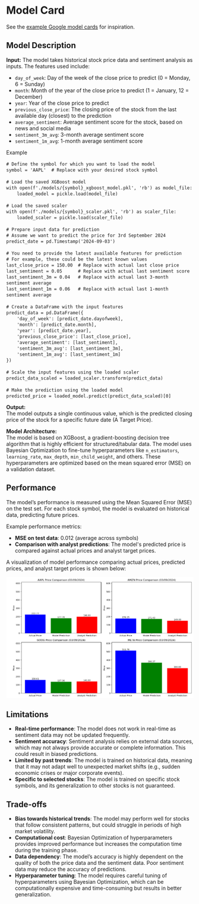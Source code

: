 # Model Card

See the [example Google model cards](https://modelcards.withgoogle.com/model-reports) for inspiration. 

## Model Description

**Input:** 
The model takes historical stock price data and sentiment analysis as inputs. 
The features used include:
- `day_of_week`: Day of the week of the close price to predict (0 = Monday, 6 = Sunday)
- `month`: Month of the year of the close price to predict (1 = January, 12 = December)
- `year`: Year of the close price to predict
- `previous_close_price`: The closing price of the stock from the last available day (closest) to the prediction
- `average_sentiment`: Average sentiment score for the stock, based on news and social media
- `sentiment_3m_avg`: 3-month  average sentiment score
- `sentiment_1m_avg`: 1-month  average sentiment score

Example
```
# Define the symbol for which you want to load the model
symbol = 'AAPL'  # Replace with your desired stock symbol

# Load the saved XGBoost model
with open(f'./models/{symbol}_xgboost_model.pkl', 'rb') as model_file:
    loaded_model = pickle.load(model_file)

# Load the saved scaler
with open(f'./models/{symbol}_scaler.pkl', 'rb') as scaler_file:
    loaded_scaler = pickle.load(scaler_file)

# Prepare input data for prediction
# Assume we want to predict the price for 3rd September 2024
predict_date = pd.Timestamp('2024-09-03')

# You need to provide the latest available features for prediction
# For example, these could be the latest known values
last_close_price = 150.00  # Replace with actual last close price
last_sentiment = 0.05      # Replace with actual last sentiment score
last_sentiment_3m = 0.04   # Replace with actual last 3-month sentiment average
last_sentiment_1m = 0.06   # Replace with actual last 1-month sentiment average

# Create a DataFrame with the input features
predict_data = pd.DataFrame({
    'day_of_week': [predict_date.dayofweek],
    'month': [predict_date.month],
    'year': [predict_date.year],
    'previous_close_price': [last_close_price],
    'average_sentiment': [last_sentiment],
    'sentiment_3m_avg': [last_sentiment_3m],
    'sentiment_1m_avg': [last_sentiment_1m]
})

# Scale the input features using the loaded scaler
predict_data_scaled = loaded_scaler.transform(predict_data)

# Make the prediction using the loaded model
predicted_price = loaded_model.predict(predict_data_scaled)[0]

```

**Output:**  
The model outputs a single continuous value, which is the predicted closing price of the stock for a specific future date (A Target Price).

**Model Architecture:**  
The model is based on XGBoost, a gradient-boosting decision tree algorithm that is highly efficient for structured/tabular data. 
The model uses Bayesian Optimization to fine-tune hyperparameters like `n_estimators`, `learning_rate`, `max_depth`, `min_child_weight`, and others. 
These hyperparameters are optimized based on the mean squared error (MSE) on a validation dataset.

## Performance
The model’s performance is measured using the Mean Squared Error (MSE) on the test set. 
For each stock symbol, the model is evaluated on historical data, predicting future prices. 

Example performance metrics:
- **MSE on test data**: 0.012 (average across symbols)
- **Comparison with analyst predictions**: The model's predicted price is compared against actual prices and analyst target prices.

A visualization of model performance comparing actual prices, predicted prices, and analyst target prices is shown below:

![Screenshot](model_stock_compare.png)

## Limitations

- **Real-time performance**: The model does not work in real-time as sentiment data may not be updated frequently.
- **Sentiment accuracy**: Sentiment analysis relies on external data sources, which may not always provide accurate or complete information. This could result in biased predictions.
- **Limited by past trends**: The model is trained on historical data, meaning that it may not adapt well to unexpected market shifts (e.g., sudden economic crises or major corporate events).
- **Specific to selected stocks**: The model is trained on specific stock symbols, and its generalization to other stocks is not guaranteed.

## Trade-offs

- **Bias towards historical trends**: The model may perform well for stocks that follow consistent patterns, but could struggle in periods of high market volatility.
- **Computational cost**: Bayesian Optimization of hyperparameters provides improved performance but increases the computation time during the training phase.
- **Data dependency**: The model’s accuracy is highly dependent on the quality of both the price data and the sentiment data. Poor sentiment data may reduce the accuracy of predictions.
- **Hyperparameter tuning**: The model requires careful tuning of hyperparameters using Bayesian Optimization, which can be computationally expensive and time-consuming but results in better generalization.
 
